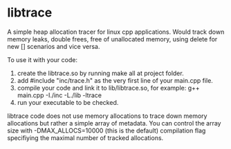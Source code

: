 # libtrace
A simple heap allocation tracer for linux cpp applications.
Would track down memory leaks, double frees, free of unallocated memory, using delete for new [] scenarios and vice versa.

To use it with your code:
1. create the libtrace.so by running make all at project folder.
2. add #include "inc/trace.h" as the very first line of your main.cpp file.
3. compile your code and link it to lib/libtrace.so, for example: g++ main.cpp -I./inc -L./lib -ltrace
4. run your executable to be checked.

libtrace code does not use memory allocations to trace down memory allocations but rather a simple array of metadata. You can control the array size with -DMAX_ALLOCS=10000 (this is the default) compilation flag specifiying the maximal number of tracked allocations.
